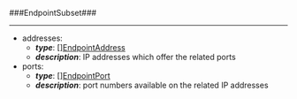 ###EndpointSubset###

---
* addresses: 
  * **_type_**: [][EndpointAddress](EndpointAddress.md)
  * **_description_**: IP addresses which offer the related ports
* ports: 
  * **_type_**: [][EndpointPort](EndpointPort.md)
  * **_description_**: port numbers available on the related IP addresses
